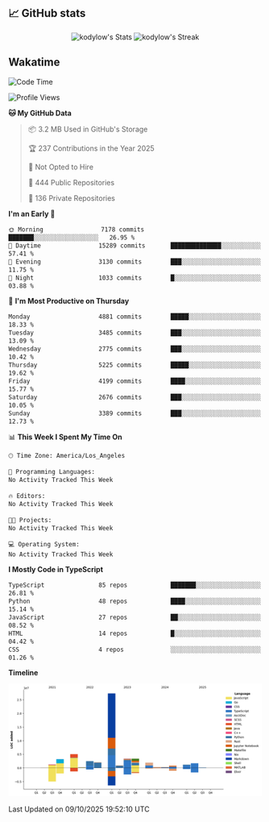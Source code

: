 ## 📈 GitHub stats
<!--START_SECTION:github-->
<div class="badges-githubstats">
  <p align="center">
    <img src="https://github-readme-stats.vercel.app/api?username=kodylow&theme=tokyonight&show_icons=true&hide_border=true&count_private=true" alt="kodylow's Stats" height="165">
    <img src="https://github-readme-streak-stats.herokuapp.com/?user=kodylow&theme=tokyonight&hide_border=true" alt="kodylow's Streak" height="165">
  </p>
</div>
<!--END_SECTION:github-->

## Wakatime 
<!--START_SECTION:waka-->
![Code Time](http://img.shields.io/badge/Code%20Time-1%2C294%20hrs%2031%20mins-blue)

![Profile Views](http://img.shields.io/badge/Profile%20Views-0-blue)

**🐱 My GitHub Data** 

> 📦 3.2 MB Used in GitHub's Storage 
 > 
> 🏆 237 Contributions in the Year 2025
 > 
> 🚫 Not Opted to Hire
 > 
> 📜 444 Public Repositories 
 > 
> 🔑 136 Private Repositories 
 > 
**I'm an Early 🐤** 

```text
🌞 Morning                7178 commits        ███████░░░░░░░░░░░░░░░░░░   26.95 % 
🌆 Daytime                15289 commits       ██████████████░░░░░░░░░░░   57.41 % 
🌃 Evening                3130 commits        ███░░░░░░░░░░░░░░░░░░░░░░   11.75 % 
🌙 Night                  1033 commits        █░░░░░░░░░░░░░░░░░░░░░░░░   03.88 % 
```
📅 **I'm Most Productive on Thursday** 

```text
Monday                   4881 commits        █████░░░░░░░░░░░░░░░░░░░░   18.33 % 
Tuesday                  3485 commits        ███░░░░░░░░░░░░░░░░░░░░░░   13.09 % 
Wednesday                2775 commits        ███░░░░░░░░░░░░░░░░░░░░░░   10.42 % 
Thursday                 5225 commits        █████░░░░░░░░░░░░░░░░░░░░   19.62 % 
Friday                   4199 commits        ████░░░░░░░░░░░░░░░░░░░░░   15.77 % 
Saturday                 2676 commits        ███░░░░░░░░░░░░░░░░░░░░░░   10.05 % 
Sunday                   3389 commits        ███░░░░░░░░░░░░░░░░░░░░░░   12.73 % 
```


📊 **This Week I Spent My Time On** 

```text
🕑︎ Time Zone: America/Los_Angeles

💬 Programming Languages: 
No Activity Tracked This Week

🔥 Editors: 
No Activity Tracked This Week

🐱‍💻 Projects: 
No Activity Tracked This Week

💻 Operating System: 
No Activity Tracked This Week
```

**I Mostly Code in TypeScript** 

```text
TypeScript               85 repos            ███████░░░░░░░░░░░░░░░░░░   26.81 % 
Python                   48 repos            ████░░░░░░░░░░░░░░░░░░░░░   15.14 % 
JavaScript               27 repos            ██░░░░░░░░░░░░░░░░░░░░░░░   08.52 % 
HTML                     14 repos            █░░░░░░░░░░░░░░░░░░░░░░░░   04.42 % 
CSS                      4 repos             ░░░░░░░░░░░░░░░░░░░░░░░░░   01.26 % 
```



**Timeline**

![Lines of Code chart](https://raw.githubusercontent.com/Kodylow/Kodylow/master/assets/bar_graph.png)


 Last Updated on 09/10/2025 19:52:10 UTC
<!--END_SECTION:waka-->
